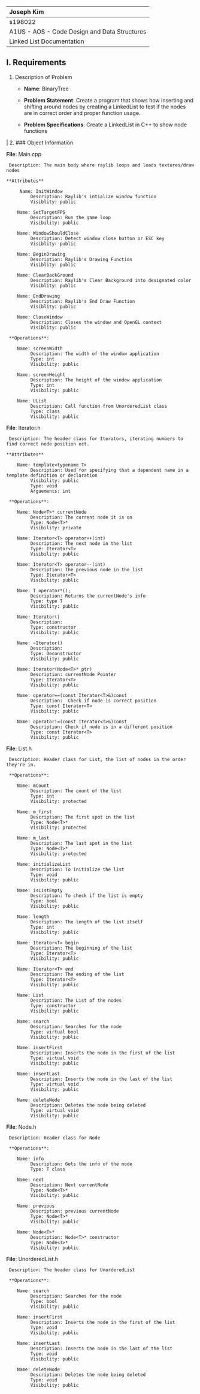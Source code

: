 | Joseph Kim|
| :---          	|
| s198022       	|
| A1US - AOS - Code Design and Data Structures  |
| Linked List Documentation |

## I. Requirements

1. Description of Problem

	- **Name**: BinaryTree

	- **Problem Statement**:
	Create a program that shows how inserting and shifting around nodes by creating a LinkedList to test if the nodes are in correct order and proper function usage.

	- **Problem Specifications**:  Create a LinkedList in C++ to show node functions


|
2. ### Object Information

   **File**: Main.cpp

     Description: The main body where raylib loops and loads textures/draw nodes

    **Attributes**

         Name: InitWindow
             Description: Raylib's intialize window function
             Visiblity: public

        Name: SetTargetFPS
             Description: Run the game loop
             Visibility: public

        Name: WindowShouldClose
             Description: Detect window close button or ESC key
             Visiblity: public

        Name: BeginDrawing
             Description: Raylib's Drawing Function
             Visiblity: public

        Name: ClearBackGround
             Description: Raylib's Clear Background into designated color
             Visiblity: public

        Name: EndDrawing
             Description: Raylib's End Draw Function
             Visiblity: public

        Name: CloseWindow
             Description: Closes the window and OpenGL context
             Visiblity: public

     **Operations**:

        Name: screenWidth
             Description: The width of the window application
             Type: int
             Visibility: public

        Name: screenHeight
             Description: The height of the window application
             Type: int
             Visibility: public

        Name: UList
             Description: Call function from UnorderedList class
             Type: class
             Visibility: public


   **File**: Iterator.h

     Description: The header class for Iterators, iterating numbers to find correct node position ect.

    **Attributes**

        Name: template<typename T>
             Description: Used for specifying that a dependent name in a template definition or declaration
             Visibility: public
             Type: void
             Arguements: int

     **Operations**:

        Name: Node<T>* currentNode
             Description: The current node it is on
             Type: Node<T>*
             Visibility: private

        Name: Iterator<T> operator++(int)
             Description: The next node in the list
             Type: Iterator<T>
             Visibility: public

        Name: Iterator<T> operator--(int)
             Description: The previous node in the list
             Type: Iterator<T>
             Visibility: public

        Name: T operator*();
             Description: Returns the currentNode's info
             Type: type T
             Visibility: public

        Name: Iterator()
             Description: 
             Type: constructor
             Visibility: public

        Name: ~Iterator()
             Description: 
             Type: Deconstructor
             Visibility: public

        Name: Iterator(Node<T>* ptr)
             Description: currentNode Pointer
             Type: Iterator<T>
             Visibility: public

        Name: operator==(const Iterator<T>&)const
             Description:  Check if node is correct position
             Type: const Iterator<T>
             Visibility: public

        Name: operator!=(const Iterator<T>&)const
             Description: Check if node is in a different position
             Type: const Iterator<T>
             Visibility: public

   **File**: List.h

     Description: Header class for List, the list of nodes in the order they're in.

     **Operations**:

        Name: mCount
             Description: The count of the list
             Type: int
             Visibility: protected

        Name: m_first
             Description: The first spot in the list
             Type: Node<T>*
             Visibility: protected

        Name: m_last
             Description: The last spot in the list
             Type: Node<T>*
             Visibility: protected

        Name: initializeList
             Description: To initialize the list
             Type: void
             Visibility: public

        Name: isListEmpty
             Description: To check if the list is empty
             Type: bool
             Visibility: public

        Name: length
             Description: The length of the list itself
             Type: int
             Visibility: public

        Name: Iterator<T> begin
             Description: The beginning of the list
             Type: Iterator<T>
             Visibility: public

        Name: Iterator<T> end
             Description: The ending of the list
             Type: Iterator<T>
             Visibility: public

        Name: List
             Description: The List of the nodes
             Type: constructor
             Visibility: public

        Name: search
             Description: Searches for the node
             Type: virtual bool
             Visibility: public

        Name: insertFirst
             Description: Inserts the node in the first of the list
             Type: virtual void
             Visibility: public

        Name: insertLast
             Description: Inserts the node in the last of the list
             Type: virtual void
             Visibility: public

        Name: deleteNode
             Description: Deletes the node being deleted
             Type: virtual void
             Visibility: public

   **File**: Node.h

     Description: Header class for Node

     **Operations**:

        Name: info
             Description: Gets the info of the node
             Type: T class

        Name: next
             Description: Next currentNode
             Type: Node<T>*
             Visibility: public

        Name: previous
             Description: previous currentNode
             Type: Node<T>*
             Visibility: public

        Name: Node<T>*
             Description: Node<T>* constructor
             Type: Node<T>*
             Visibility: public


   **File**: UnorderedList.h

     Description: The header class for UnorderedList

     **Operations**:

        Name: search
             Description: Searches for the node
             Type: bool
             Visibility: public

        Name: insertFirst
             Description: Inserts the node in the first of the list
             Type: void
             Visibility: public

        Name: insertLast
             Description: Inserts the node in the last of the list
             Type: void
             Visibility: public

        Name: deleteNode
             Description: Deletes the node being deleted
             Type: void
             Visibility: public
